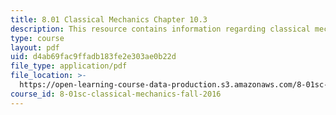 ```yaml
---
title: 8.01 Classical Mechanics Chapter 10.3
description: This resource contains information regarding classical mechanics.
type: course
layout: pdf
uid: d4ab69fac9ffadb183fe2e303ae0b22d
file_type: application/pdf
file_location: >-
  https://open-learning-course-data-production.s3.amazonaws.com/8-01sc-classical-mechanics-fall-2016/d4ab69fac9ffadb183fe2e303ae0b22d_MIT8_01F16_chapter10.3.pdf
course_id: 8-01sc-classical-mechanics-fall-2016
---
```

